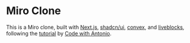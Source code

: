 # Miro Clone

This is a Miro clone, built with [Next.js](https://nextjs.org/), [shadcn/ui](https://ui.shadcn.com/), [convex](https://www.convex.dev/), and [liveblocks](https://liveblocks.io/), following the [tutorial](https://www.youtube.com/watch?v=ADJKbuayubE) by [Code with Antonio](https://www.youtube.com/@codewithantonio).
